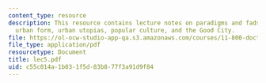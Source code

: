 ```yaml
---
content_type: resource
description: This resource contains lecture notes on paradigms and fads, design and
  urban form, urban utopias, popular culture, and the Good City.
file: https://ol-ocw-studio-app-qa.s3.amazonaws.com/courses/11-800-doctoral-research-seminar-knowledge-in-the-public-arena-spring-2007/c55c014a1b031f5d83b877f3a91d9f84_lec5.pdf
file_type: application/pdf
resourcetype: Document
title: lec5.pdf
uid: c55c014a-1b03-1f5d-83b8-77f3a91d9f84
---
```

